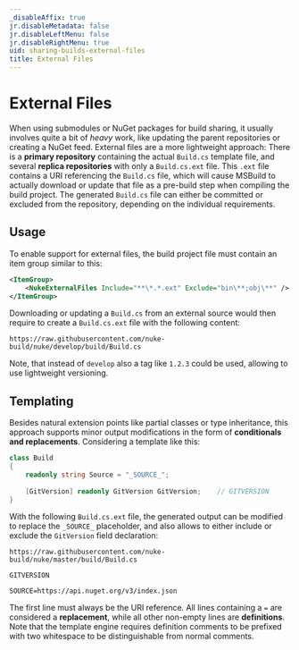 ```yaml
---
_disableAffix: true
jr.disableMetadata: false
jr.disableLeftMenu: false
jr.disableRightMenu: true
uid: sharing-builds-external-files
title: External Files
---
```


# External Files

When using submodules or NuGet packages for build sharing, it usually involves quite a bit of _heavy_ work, like updating the parent repositories or creating a NuGet feed. External files are a more lightweight approach: There is a **primary repository** containing the actual `Build.cs` template file, and several **replica repositories** with only a `Build.cs.ext` file. This `.ext` file contains a URI referencing the `Build.cs` file, which will cause MSBuild to actually download or update that file as a pre-build step when compiling the build project. The generated `Build.cs` file can either be committed or excluded from the repository, depending on the individual requirements.

## Usage

To enable support for external files, the build project file must contain an item group similar to this:

```xml
<ItemGroup>
    <NukeExternalFiles Include="**\*.*.ext" Exclude="bin\**;obj\**" />
</ItemGroup>
```

Downloading or updating a `Build.cs` from an external source would then require to create a `Build.cs.ext` file with the following content:

```text
https://raw.githubusercontent.com/nuke-build/nuke/develop/build/Build.cs
```

Note, that instead of `develop` also a tag like `1.2.3` could be used, allowing to use lightweight versioning.

## Templating

Besides natural extension points like partial classes or type inheritance, this approach supports minor output modifications in the form of **conditionals and replacements**. Considering a template like this:

```csharp
class Build
{
    readonly string Source = "_SOURCE_";
    
    [GitVersion] readonly GitVersion GitVersion;    // GITVERSION
}
```

With the following `Build.cs.ext` file, the generated output can be modified to replace the `_SOURCE_` placeholder, and also allows to either include or exclude the `GitVersion` field declaration:

```text
https://raw.githubusercontent.com/nuke-build/nuke/master/build/Build.cs

GITVERSION

SOURCE=https://api.nuget.org/v3/index.json
```

The first line must always be the URI reference. All lines containing a `=` are considered a **replacement**, while all other non-empty lines are **definitions**. Note that the template engine requires definition comments to be prefixed with two whitespace to be distinguishable from normal comments.
